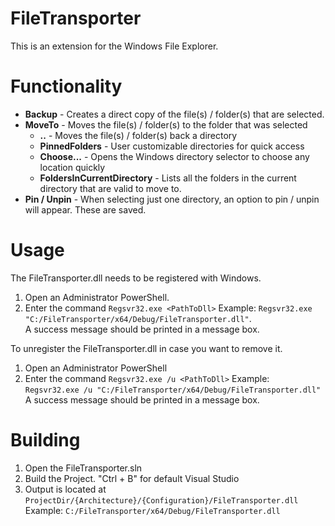 # FileTransporter
This is an extension for the Windows File Explorer.

# Functionality
- **Backup** - Creates a direct copy of the file(s) / folder(s) that are selected.
- **MoveTo** - Moves the file(s) / folder(s) to the folder that was selected
    - **..** - Moves the file(s) / folder(s) back a directory
    - **PinnedFolders** - User customizable directories for quick access
    - **Choose...** - Opens the Windows directory selector to choose any location quickly
    - **FoldersInCurrentDirectory** - Lists all the folders in the current directory that are valid to move to.
- **Pin / Unpin** - When selecting just one directory, an option to pin / unpin will appear. These are saved.

# Usage
The FileTransporter.dll needs to be registered with Windows.
1. Open an Administrator PowerShell.
2. Enter the command `Regsvr32.exe <PathToDll>` Example: `Regsvr32.exe "C:/FileTransporter/x64/Debug/FileTransporter.dll"`.<br>
A success message should be printed in a message box.

To unregister the FileTransporter.dll in case you want to remove it.
1. Open an Administrator PowerShell
2. Enter the command `Regsvr32.exe /u <PathToDll>` Example: `Regsvr32.exe /u "C:/FileTransporter/x64/Debug/FileTransporter.dll"`<br>
A success message should be printed in a message box.

# Building
1. Open the FileTransporter.sln
2. Build the Project. "Ctrl + B" for default Visual Studio
3. Output is located at `ProjectDir/{Architecture}/{Configuration}/FileTransporter.dll` Example: `C:/FileTransporter/x64/Debug/FileTransporter.dll`
